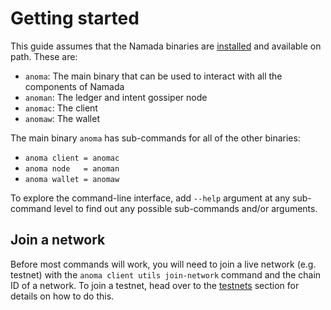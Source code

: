 # Getting started

This guide assumes that the Namada binaries are [installed](./install.md) and available on path. These are:

- `anoma`: The main binary that can be used to interact with all the components of Namada
- `anoman`: The ledger and intent gossiper node
- `anomac`: The client
- `anomaw`: The wallet

The main binary `anoma` has sub-commands for all of the other binaries:

- `anoma client = anomac`
- `anoma node   = anoman`
- `anoma wallet = anomaw`

To explore the command-line interface, add `--help` argument at any sub-command level to find out any possible sub-commands and/or arguments.

## Join a network

Before most commands will work, you will need to join a live network (e.g. testnet) with the `anoma client utils join-network` command and the chain ID of a network. To join a testnet, head over to the [testnets](../testnets) section for details on how to do this.
